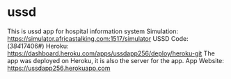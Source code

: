 # ussd
This is ussd app for hospital information system
Simulation: https://simulator.africastalking.com:1517/simulator
USSD Code: (*384*17406#)
Heroku: https://dashboard.heroku.com/apps/ussdapp256/deploy/heroku-git
The app was deployed on Heroku, it is also the server for the app.
App Website: https://ussdapp256.herokuapp.com

